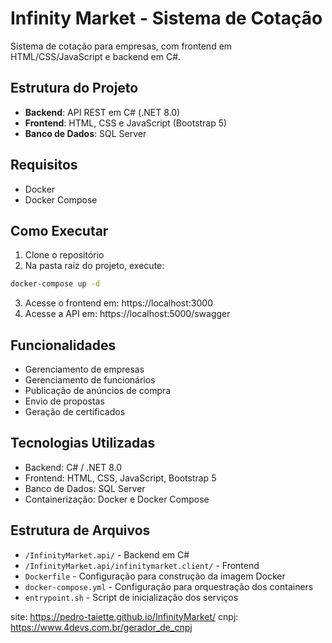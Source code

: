 # Infinity Market - Sistema de Cotação

Sistema de cotação para empresas, com frontend em HTML/CSS/JavaScript e backend em C#.

## Estrutura do Projeto

- **Backend**: API REST em C# (.NET 8.0)
- **Frontend**: HTML, CSS e JavaScript (Bootstrap 5)
- **Banco de Dados**: SQL Server

## Requisitos

- Docker
- Docker Compose

## Como Executar

1. Clone o repositório
2. Na pasta raiz do projeto, execute:

```bash
docker-compose up -d
```

3. Acesse o frontend em: https://localhost:3000
4. Acesse a API em: https://localhost:5000/swagger

## Funcionalidades

- Gerenciamento de empresas
- Gerenciamento de funcionários
- Publicação de anúncios de compra
- Envio de propostas
- Geração de certificados

## Tecnologias Utilizadas

- Backend: C# / .NET 8.0
- Frontend: HTML, CSS, JavaScript, Bootstrap 5
- Banco de Dados: SQL Server
- Containerização: Docker e Docker Compose

## Estrutura de Arquivos

- `/InfinityMarket.api/` - Backend em C#
- `/InfinityMarket.api/infinitymarket.client/` - Frontend
- `Dockerfile` - Configuração para construção da imagem Docker
- `docker-compose.yml` - Configuração para orquestração dos containers
- `entrypoint.sh` - Script de inicialização dos serviços

site: https://pedro-taiette.github.io/InfinityMarket/
cnpj: https://www.4devs.com.br/gerador_de_cnpj
